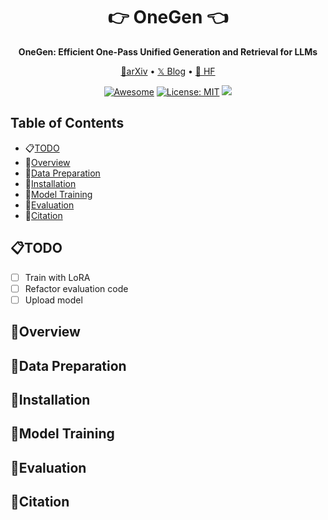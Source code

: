<div align="center">
<h1 align="center"> 👉 OneGen 👈 </h1>
<b>OneGen: Efficient One-Pass Unified Generation and Retrieval for LLMs</b>
  
<p align="center">
  <a href="https://arxiv.org/abs/2405.14205">📄arXiv</a> •
  <a href="https://x.com/omarsar0/status/1793851075411296761">𝕏 Blog</a> •
  <a href="https://huggingface.co/collections/zjunlp/wkm-6684c611102213b6d8104f84">🤗 HF</a>
</p>

[![Awesome](https://awesome.re/badge.svg)](https://github.com/zjunlp/OneGen) 
[![License: MIT](https://img.shields.io/badge/License-MIT-green.svg)](https://opensource.org/licenses/MIT)
![](https://img.shields.io/github/last-commit/zjunlp/OneGen?color=green) 
</div>

## Table of Contents

- 📋[TODO](#todo)
- 👀[Overview](#overview)
- 📂[Data Preparation](#data)
- 🔧[Installation](#installation)
- 🚆[Model Training](#model-training)
- 🧐[Evaluation](#evaluation)
- 🚩[Citation](#citation)


## 📋TODO

- [ ] Train with LoRA
- [ ] Refactor evaluation code
- [ ] Upload model

## 👀Overview


## 📂Data Preparation

## 🔧Installation

## 🚆Model Training

## 🧐Evaluation

## 🚩Citation
